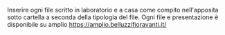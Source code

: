 Inserire ogni file scritto in laboratorio e a casa come compito nell'apposita sotto cartella a seconda della tipologia del file.
Ogni file e presentazione è disponibile su amplio https://amplio.belluzzifioravanti.it/
